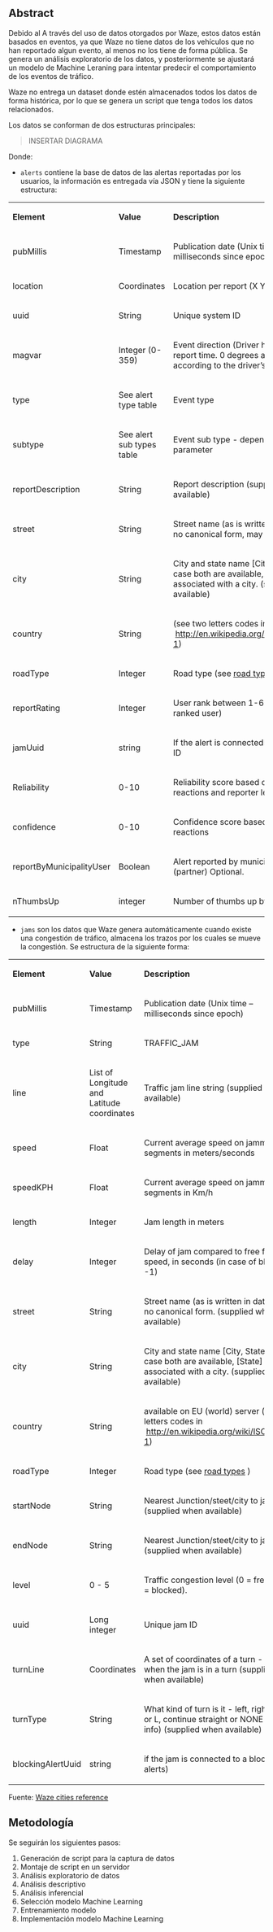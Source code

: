 
## Abstract

Debido al 
A través del uso de datos otorgados por Waze, estos datos están basados en eventos, ya que Waze no tiene datos de los vehículos que no han reportado algun evento, al menos no los tiene de forma pública. Se genera un análisis exploratorio de los datos, y posteriormente se ajustará un modelo de Machine Leraning para intentar predecir el comportamiento de los eventos de tráfico.

Waze no entrega un dataset donde estén almacenados todos los datos de forma histórica, por lo que se genera un script que tenga todos los datos relacionados.

Los datos se conforman de dos estructuras principales:

> INSERTAR DIAGRAMA 

Donde:

- `alerts` contiene la base de datos de las alertas reportadas por los usuarios, la información es entregada vía JSON y tiene la siguiente estructura:
  
<table class="nice-table">
    <tbody>
        <tr>
        <td>
        <p><strong data-outlined="false" class="">Element</strong></p>
        </td>
        <td>
        <p><strong>Value</strong></p>
        </td>
        <td>
        <p><strong data-outlined="false" class="">Description</strong></p>
        </td>
        </tr>
        <tr>
        <td>
        <p data-outlined="false" class="">pubMillis</p>
        </td>
        <td>
        <p data-outlined="false" class="">Timestamp</p>
        </td>
        <td>
        <p data-outlined="false" class="">Publication date (Unix time – milliseconds since epoch)</p>
        </td>
        </tr>
        <tr>
        <td>
        <p>location</p>
        </td>
        <td>
        <p>Coordinates</p>
        </td>
        <td>
        <p>Location per report (X Y - Long-lat)</p>
        </td>
        </tr>
        <tr>
        <td>
        <p>uuid&nbsp;</p>
        </td>
        <td>
        <p>String</p>
        </td>
        <td>
        <p>Unique system ID&nbsp;</p>
        </td>
        </tr>
        <tr>
        <td>
        <p>magvar</p>
        </td>
        <td>
        <p>Integer (0-359)</p>
        </td>
        <td>
        <p>Event direction (Driver heading at report time. 0 degrees at North, according to the driver’s device)</p>
        </td>
        </tr>
        <tr>
        <td>
        <p>type</p>
        </td>
        <td>
        <p>See alert type table</p>
        </td>
        <td>
        <p>Event type</p>
        </td>
        </tr>
        <tr>
        <td>
        <p>subtype</p>
        </td>
        <td>
        <p>See alert sub types table</p>
        </td>
        <td>
        <p>Event sub type - depends on atof parameter</p>
        </td>
        </tr>
        <tr>
        <td>
        <p data-outlined="false" class="">reportDescription</p>
        </td>
        <td>
        <p data-outlined="false" class="">String</p>
        </td>
        <td>
        <p data-outlined="false" class="">Report description (supplied when available)</p>
        </td>
        </tr>
        <tr>
        <td>
        <p>street</p>
        </td>
        <td>
        <p>String</p>
        </td>
        <td>
        <p>Street name (as is written in database, no canonical form, may be null)</p>
        </td>
        </tr>
        <tr>
        <td>
        <p>city</p>
        </td>
        <td>
        <p>String</p>
        </td>
        <td>
        <p>City and state name [City, State] in case both are available, [State] if not associated with a city. (supplied when available)</p>
        </td>
        </tr>
        <tr>
        <td>
        <p>country</p>
        </td>
        <td>
        <p>String</p>
        </td>
        <td>
        <p><span>(see two letters codes in &nbsp;<a href="http://en.wikipedia.org/wiki/ISO_3166-1"><u>http://en.wikipedia.org/wiki/ISO_3166-1</u></a>)&nbsp;</span></p>
        </td>
        </tr>
        <tr>
        <td>
        <p>roadType</p>
        </td>
        <td>
        <p>Integer</p>
        </td>
        <td>
        <p><span>Road type (see <a href="#Roadtypes" rel="noopener"><u>road types</u></a>)</span></p>
        </td>
        </tr>
        <tr>
        <td>
        <p>reportRating</p>
        </td>
        <td>
        <p>Integer</p>
        </td>
        <td>
        <p>User rank between 1-6 ( 6 = high ranked user)</p>
        </td>
        </tr>
        <tr>
        <td>
        <p>jamUuid</p>
        </td>
        <td>
        <p>string</p>
        </td>
        <td>
        <p>If the alert is connected to a jam - jam ID</p>
        </td>
        </tr>
        <tr>
        <td>
        <p>Reliability&nbsp;</p>
        </td>
        <td>
        <p>0-10</p>
        </td>
        <td>
        <p>Reliability score based on user reactions and reporter level</p>
        </td>
        </tr>
        <tr>
        <td>
        <p>confidence</p>
        </td>
        <td>
        <p>0-10</p>
        </td>
        <td>
        <p>Confidence score based on user reactions</p>
        </td>
        </tr>
        <tr>
        <td>
        <p>reportByMunicipalityUser</p>
        </td>
        <td>
        <p>Boolean</p>
        </td>
        <td>
        <p>Alert reported by municipality user (partner) Optional.</p>
        </td>
        </tr>
        <tr>
        <td>
        <p>nThumbsUp</p>
        </td>
        <td>
        <p>integer</p>
        </td>
        <td>
        <p>Number of thumbs up by users</p>
        </td>
        </tr>
    </tbody>
</table>

- `jams` son los datos que Waze genera automáticamente cuando existe una congestión de tráfico, almacena los trazos por los cuales se mueve la congestión. Se estructura de la siguiente forma:

<table class="nice-table">
    <tbody>
        <tr>
        <td>
        <p><strong>Element</strong></p>
        </td>
        <td>
        <p><strong>Value</strong></p>
        </td>
        <td>
        <p><strong>Description</strong></p>
        </td>
        </tr>
        <tr>
        <td>
        <p>pubMillis</p>
        </td>
        <td>
        <p>Timestamp</p>
        </td>
        <td>
        <p>Publication date (Unix time – milliseconds since epoch)</p>
        </td>
        </tr>
        <tr>
        <td>
        <p>type</p>
        </td>
        <td>
        <p>String</p>
        </td>
        <td>
        <p>TRAFFIC_JAM&nbsp;</p>
        </td>
        </tr>
        <tr>
        <td>
        <p>line</p>
        </td>
        <td>
        <p>List of Longitude and Latitude coordinates</p>
        </td>
        <td>
        <p>Traffic jam line string (supplied when available)</p>
        </td>
        </tr>
        <tr>
        <td>
        <p>speed</p>
        </td>
        <td>
        <p>Float</p>
        </td>
        <td>
        <p>Current average speed on jammed segments in meters/seconds</p>
        </td>
        </tr>
        <tr>
        <td>
        <p>speedKPH</p>
        </td>
        <td>
        <p>Float</p>
        </td>
        <td>
        <p>Current average speed on jammed segments in Km/h</p>
        </td>
        </tr>
        <tr>
        <td>
        <p>length</p>
        </td>
        <td>
        <p>Integer</p>
        </td>
        <td>
        <p>Jam length in meters</p>
        </td>
        </tr>
        <tr>
        <td>
        <p>delay</p>
        </td>
        <td>
        <p>Integer</p>
        </td>
        <td>
        <p>Delay of jam compared to free flow speed, in seconds (in case of block, -1)</p>
        </td>
        </tr>
        <tr>
        <td>
        <p>street</p>
        </td>
        <td>
        <p>String</p>
        </td>
        <td>
        <p>Street name (as is written in database, no canonical form. (supplied when available)</p>
        </td>
        </tr>
        <tr>
        <td>
        <p>city</p>
        </td>
        <td>
        <p>String</p>
        </td>
        <td>
        <p>City and state name [City, State] in case both are available, [State] if not associated with a city. (supplied when available)</p>
        </td>
        </tr>
        <tr>
        <td>
        <p>country</p>
        </td>
        <td>
        <p>String</p>
        </td>
        <td>
        <p><span>available on EU (world) server (see two letters codes in &nbsp;<a href="http://en.wikipedia.org/wiki/ISO_3166-1"><u>http://en.wikipedia.org/wiki/ISO_3166-1</u></a>)</span></p>
        </td>
        </tr>
        <tr>
        <td>
        <p>roadType</p>
        </td>
        <td>
        <p>Integer</p>
        </td>
        <td>
        <p><span>Road type (see <a href="#Roadtypes" rel="noopener"><u>road types</u></a>&nbsp;)</span></p>
        </td>
        </tr>
        <tr>
        <td>
        <p>startNode</p>
        </td>
        <td>
        <p>String</p>
        </td>
        <td>
        <p>Nearest Junction/steet/city to jam start (supplied when available)</p>
        </td>
        </tr>
        <tr>
        <td>
        <p>endNode</p>
        </td>
        <td>
        <p>String</p>
        </td>
        <td>
        <p>Nearest Junction/steet/city to jam end (supplied when available)</p>
        </td>
        </tr>
        <tr>
        <td>
        <p>level</p>
        </td>
        <td>
        <p>0 - 5</p>
        </td>
        <td>
        <p>Traffic congestion level (0 = free flow 5 = blocked).</p>
        </td>
        </tr>
        <tr>
        <td>
        <p>uuid</p>
        </td>
        <td>
        <p>Long integer</p>
        </td>
        <td>
        <p>Unique jam ID</p>
        </td>
        </tr>
        <tr>
        <td>
        <p>turnLine</p>
        </td>
        <td>
        <p>Coordinates</p>
        </td>
        <td>
        <p>A set of coordinates of a turn - only when the jam is in a turn (supplied when available)</p>
        </td>
        </tr>
        <tr>
        <td>
        <p>turnType</p>
        </td>
        <td>
        <p>String</p>
        </td>
        <td>
        <p>What kind of turn is it - left, right, exit R or L, continue straight or NONE (no info) (supplied when available)</p>
        </td>
        </tr>
        <tr>
        <td>
        <p>blockingAlertUuid</p>
        </td>
        <td>
        <p>string</p>
        </td>
        <td>
        <p>if the jam is connected to a block (see alerts)&nbsp;</p>
        </td>
        </tr>
    </tbody>
</table>

Fuente: [Waze cities reference](https://support.google.com/waze/partners/answer/13458165?hl=en&ref_topic=10616686&sjid=6478162241018921516-SA#zippy=%2Ctraffic-alerts)

## Metodología

Se seguirán los siguientes pasos:

  1. Generación de script para la captura de datos
  2. Montaje de script en un servidor
  3. Análisis exploratorio de datos
  4. Análisis descriptivo
  5. Análisis inferencial
  6. Selección modelo Machine Learning
  7. Entrenamiento modelo
  8. Implementación modelo Machine Learning
